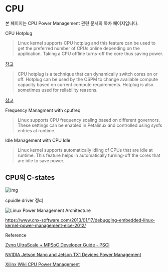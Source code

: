 # CPU

본 페이지는 CPU Power Management 관련 문서의 목차 페이지입니다.

CPU Hotplug

> Linux kernel supports CPU hotplug and this feature can be used to get the preferred number of CPUs online depending on the application. Taking a CPU offline turns-off the core thus saving power.

[참고](https://xilinx-wiki.atlassian.net/wiki/spaces/A/pages/1417117726/CPU+Power+Management)

> CPU hotplug is a technique that can dynamically switch cores on or off. Hotplug can be used by the OSPM to change available compute capacity based on current compute requirements. Hotplug is also sometimes used for reliability reasons. 

[참고](https://developer.arm.com/documentation/den0024/a/Power-Management/Idle-management/Hotplug)

Frequency Managment with cpufreq

> Linux supports CPU frequency scaling based on different governors. These settings can be enabled in Petalinux and controlled using sysfs entries at runtime.

Idle Management with CPU Idle

> Linux kernel supports automatically idling of CPUs that are idle at runtime. This feature helps in automatically turning-off the cores that are idle to save power.



## CPU의 C-states

![img](https://i0.wp.com/smallake.kr/wp-content/uploads/2013/03/flexible-c-states-to-select-idle-power-level-vs-responsiveness-figure-4.png?resize=795%2C540&ssl=1)



cpuidle driver 정리

![Linux Power Management Architecture](https://eji4evk5kxx.exactdn.com/wp-content/uploads/2013/01/Linux_Power_Management_architecture.jpg?lossy=1&resize=525%2C323)

https://www.cnx-software.com/2013/01/17/debugging-embedded-linux-kernel-power-management-elce-2012/



Reference

[Zynq UltraScale + MPSoC Developer Guide - PSCI](https://docs.xilinx.com/r/2021.1-English/ug1137-zynq-ultrascale-mpsoc-swdev/Power-State-Coordination-Interface-PSCI)

[NVIDIA Jetson Nano and Jetson TX1 Devices Power Management](https://docs.nvidia.com/jetson/archives/l4t-archived/l4t-3231/index.html#page/Tegra%2520Linux%2520Driver%2520Package%2520Development%2520Guide%2Fpower_management_nano.html%23wwpID0E01N0HA)

[Xilinx Wiki CPU Power Management](https://xilinx-wiki.atlassian.net/wiki/spaces/A/pages/1417117726/CPU+Power+Management)